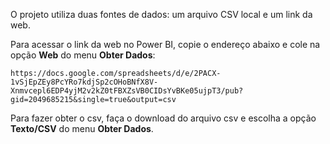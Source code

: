 O projeto utiliza duas fontes de dados: um arquivo CSV local e um link da web.

Para acessar o link da web no Power BI, copie o endereço abaixo e cole na opção **Web** do menu **Obter Dados**:

```
https://docs.google.com/spreadsheets/d/e/2PACX-1vSjEpZEy8PcYRo7kdjSp2cOHoBNfX8V-Xnmvcepl6EDP4yjM2v2kZ0tFBXZsVB0CIDsYvBKe05ujpT3/pub?gid=2049685215&single=true&output=csv
```

Para fazer obter o csv, faça o download do arquivo csv e escolha a opção **Texto/CSV** do menu **Obter Dados**.

